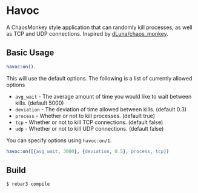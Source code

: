 Havoc
======

A ChaosMonkey style application that can randomly kill processes, as well as
TCP and UDP connections. Inspired by [dLuna/chaos_monkey](https://github.com/dLuna/chaos_monkey).

Basic Usage
-----------
``` erlang
havoc:on().
```

This will use the default options. The following is a list of currently
allowed options

* `avg_wait` - The average amount of time you would like to wait between kills.
(default 5000)
* `deviation` - The deviation of time allowed between kills. (default 0.3)
* `process` - Whether or not to kill processes. (default true)
* `tcp` - Whether or not to kill TCP connections. (default false)
* `udp` - Whether or not to kill UDP connections. (default false)

You can specify options using `havoc:on/1`.

``` erlang
havoc:on([{avg_wait, 3000}, {deviation, 0.5}, process, tcp])
```

Build
-----

    $ rebar3 compile
